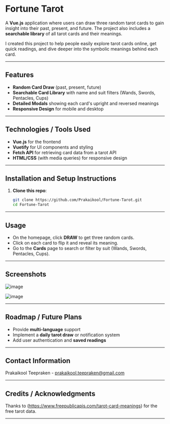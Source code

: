 # Fortune Tarot

A **Vue.js** application where users can draw three random tarot cards to gain insight into their past, present, and future. The project also includes a **searchable library** of all tarot cards and their meanings.

I created this project to help people easily explore tarot cards online, get quick readings, and dive deeper into the symbolic meanings behind each card.

---

## Features

- **Random Card Draw** (past, present, future)  
- **Searchable Card Library** with name and suit filters (Wands, Swords, Pentacles, Cups)  
- **Detailed Modals** showing each card's upright and reversed meanings  
- **Responsive Design** for mobile and desktop  

---

## Technologies / Tools Used

- **Vue.js** for the frontend  
- **Vuetify** for UI components and styling  
- **Fetch API** for retrieving card data from a tarot API  
- **HTML/CSS** (with media queries) for responsive design  

---

## Installation and Setup Instructions

1. **Clone this repo**:
   ```bash
   git clone https://github.com/Prakaikool/Fortune-Tarot.git
   cd Fortune-Tarot
---

## Usage

- On the homepage, click **DRAW** to get three random cards.
- Click on each card to flip it and reveal its meaning.
- Go to the **Cards** page to search or filter by suit (Wands, Swords, Pentacles, Cups).
---

## Screenshots
![image](https://github.com/user-attachments/assets/1aad7d6e-3377-4bce-992d-75b94f08ad88)

![image](https://github.com/user-attachments/assets/0d611c18-a06b-4625-923c-f7d4395a7b6a)

---

## Roadmap / Future Plans
- Provide **multi-language** support
- Implement a **daily tarot draw** or notification system
- Add user authentication and **saved readings**

---

## Contact Information
Prakaikool Teepraken - prakaikool.teepraken@gmail.com

--- 

## Credits / Acknowledgments
Thanks to (https://www.freepublicapis.com/tarot-card-meanings) for the free tarot data.

---
